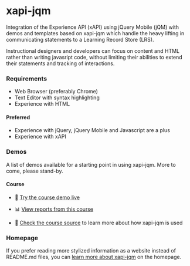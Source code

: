 xapi-jqm
========

Integration of the Experience API (xAPI) using jQuery Mobile (jQM) with demos and templates based on xapi-jqm which handle the heavy lifting in communicating statements to a Learning Record Store (LRS).

Instructional designers and developers can focus on content and HTML rather than writing javasript code, without limiting their abilities to extend their statements and tracking of interactions.

### Requirements

- Web Browser (preferably Chrome)
- Text Editor with syntax highlighting
- Experience with HTML

#### Preferred

- Experience with jQuery, jQuery Mobile and Javascript are a plus
- Experience with xAPI

### Demos

A list of demos available for a starting point in using xapi-jqm. More to come, please stand-by.

#### Course

- :blue_book: [Try the course demo live](http://adlnet.github.io/xapi-jqm/demos/course/)

- :bar_chart: [View reports from this course](http://adlnet.github.io/xapi-jqm/reports)

- :page_facing_up: [Check the course source](demos/course) to learn more about how xapi-jqm is used

### Homepage

If you prefer reading more stylized information as a website instead of README.md files, you can [learn more about xapi-jqm](http://adlnet.github.com/xapi-jqm) on the homepage.
